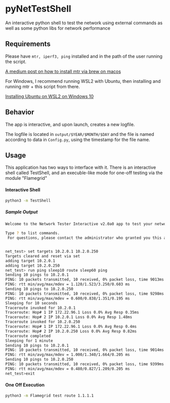 # pyNetTestShell
An interactive python shell to test the network using external commands as well as some python libs for network performance

## Requirements
Please have `mtr, iperf3, ping` installed and in the path of the user running the script.

[A medium post on how to install mtr via brew on macos](https://medium.com/macos-sh/mtr-my-traceroute-replacement-7827bd8efa42)

For Windows, I recommend running WSL2 with Ubuntu, then installing and running mtr + this script from there.

[Installing Ubuntu on WSL2 on Windows 10](https://ubuntu.com/tutorials/install-ubuntu-on-wsl2-on-windows-10#1-overview)

## Behavior
The app is interactive, and upon launch, creates a new logfile. 

The logfile is located in ```output/$YEAR/$MONTH/$DAY``` and the file is named according to data in ```Config.py```, using the timestamp for the file name.


## Usage

This application has two ways to interface with it. There is an interactive shell called TestShell, and an execuble-like mode for one-off testing via the module "Flamegrid"

#### Interactive Shell
```bash
python3 -m TestShell

```
##### Sample Output
```bash
Welcome to the Network Tester Interactive v2.0a0 app to test your network!

Type ? to list commands.
 For questions, please contact the administrator who granted you this access.


net_test> set targets 10.2.0.1 10.2.0.250
Targets cleared and reset via set
adding target 10.2.0.1
adding target 10.2.0.250
net_test> run ping sleep10 route sleep60 ping
Sending 10 pings to 10.2.0.1
PING: 10 packets transmitted, 10 received, 0% packet loss, time 9013ms
PING: rtt min/avg/max/mdev = 1.120/1.523/3.250/0.603 ms
Sending 10 pings to 10.2.0.250
PING: 10 packets transmitted, 10 received, 0% packet loss, time 9298ms
PING: rtt min/avg/max/mdev = 0.600/0.838/1.351/0.195 ms
Sleeping for 10 seconds
Traceroute invoked for 10.2.0.1
Traceroute: Hop# 1 IP 172.22.96.1 Loss 0.0% Avg Resp 0.35ms
Traceroute: Hop# 2 IP 10.2.0.1 Loss 0.0% Avg Resp 1.48ms
Traceroute invoked for 10.2.0.250
Traceroute: Hop# 1 IP 172.22.96.1 Loss 0.0% Avg Resp 0.4ms
Traceroute: Hop# 2 IP 10.2.0.250 Loss 0.0% Avg Resp 0.82ms
Traceroute completed
Sleeping for 1 minute
Sending 10 pings to 10.2.0.1
PING: 10 packets transmitted, 10 received, 0% packet loss, time 9014ms
PING: rtt min/avg/max/mdev = 1.000/1.340/1.664/0.205 ms
Sending 10 pings to 10.2.0.250
PING: 10 packets transmitted, 10 received, 0% packet loss, time 9399ms
PING: rtt min/avg/max/mdev = 0.480/0.827/1.209/0.205 ms
net_test>exit
```

#### One Off Execution

```bash
python3 -m Flamegrid test route 1.1.1.1
```

```
